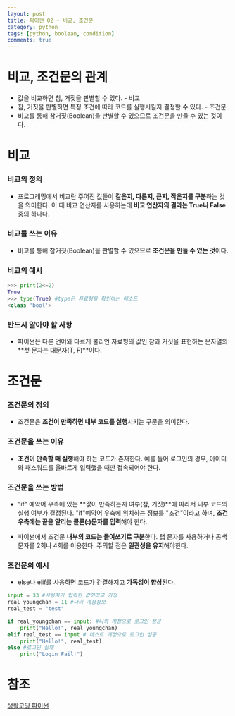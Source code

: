 ```yaml
---
layout: post
title: 파이썬 02 - 비교, 조건문
category: python
tags: [python, boolean, condition]
comments: true
---
```


# 비교, 조건문의 관계

- 값을 비교하면 참, 거짓을 판별할 수 있다. - 비교
- 참, 거짓을 판별하면 특정 조건에 따라 코드를 실행시킬지 결정할 수 있다. - 조건문
- 비교를 통해 참거짓(Boolean)을 판별할 수 있으므로 조건문을 만들 수 있는 것이다.

# 비교

### 비교의 정의

- 프로그래밍에서 비교란 주어진 값들이 **같은지, 다른지, 큰지, 작은지를 구분**하는 것을 의미한다. 이 때 비교 연산자를 사용하는데 **비교 연산자의 결과는 True나 False** 중의 하나다.

### 비교를 쓰는 이유

- 비교를 통해 참거짓(Boolean)을 판별할 수 있으므로 **조건문을 만들 수 있는 것**이다.

### 비교의 예시

```python
>>> print(2<=2)
True
>>> type(True) #type은 자료형을 확인하는 메소드
<class 'bool'>
```

### 반드시 알아야 할 사항

- 파이썬은 다른 언어와 다르게 불리언 자료형의 값인 참과 거짓을 표현하는 문자열의 **첫 문자는 대문자(T, F)**이다.

# 조건문

### 조건문의 정의

- 조건문은 **조건이 만족하면 내부 코드를 실행**시키는 구문을 의미한다.

### 조건문을 쓰는 이유

- **조건이 만족할 때 실행**해야 하는 코드가 존재한다. 예를 들어 로그인의 경우, 아이디와 패스워드를 올바르게 입력했을 때만 접속되어야 한다.

### 조건문을 쓰는 방법

- "if" 예약어 우측에 있는 **값이 만족하는지 여부(참, 거짓)**에 따라서 내부 코드의 실행 여부가 결정된다. "if"예약어 우측에 위치하는 정보를 "조건"이라고 하며, **조건 우측에는 끝을 알리는 콜론(:)문자를 입력**해야 한다.

- 파이썬에서 조건문 **내부의 코드는 들여쓰기로 구분**한다. 탭 문자를 사용하거나 공백 문자를 2회나 4회를 이용한다. 주의할 점은 **일관성을 유지**해야한다.

### 조건문의 예시

- else나 elif를 사용하면 코드가 간결해지고 **가독성이 향상**된다.

```python
input = 33 #사용자가 입력한 값이라고 가정
real_youngchan = 11 #나의 계정정보
real_test = "test"

if real_youngchan == input: #나의 계정으로 로그인 성공
    print("Hello!", real_youngchan)
elif real_test == input # 테스트 계정으로 로그인 성공
    print("Hello!", real_test)
else #로그인 실패
    print("Login Fail!")

```


# 참조
[생활코딩 파이썬](https://opentutorials.org/course/1750/9681)
